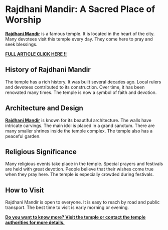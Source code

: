# Rajdhani Mandir: A Sacred Place of Worship  

[**Rajdhani Mandir**](https://vocal.media/history/unveiling-the-secrets-of-rajdhani-mandir) is a famous temple. It is located in the heart of the city. Many devotees visit this temple every day. They come here to pray and seek blessings.

[**FULL ARTICLE CLICK HERE !!**](https://vocal.media/history/unveiling-the-secrets-of-rajdhani-mandir)

## History of Rajdhani Mandir  

The temple has a rich history. It was built several decades ago. Local rulers and devotees contributed to its construction. Over time, it has been renovated many times. The temple is now a symbol of faith and devotion.  

## Architecture and Design  

[**Rajdhani Mandir**](https://vocal.media/history/unveiling-the-secrets-of-rajdhani-mandir) is known for its beautiful architecture. The walls have intricate carvings. The main idol is placed in a grand sanctum. There are many smaller shrines inside the temple complex. The temple also has a peaceful garden.  

## Religious Significance  

Many religious events take place in the temple. Special prayers and festivals are held with great devotion. People believe that their wishes come true when they pray here. The temple is especially crowded during festivals.  

## How to Visit  

Rajdhani Mandir is open to everyone. It is easy to reach by road and public transport. The best time to visit is early morning or evening.  

[**Do you want to know more? Visit the temple or contact the temple authorities for more details.**](https://vocal.media/history/unveiling-the-secrets-of-rajdhani-mandir)  
